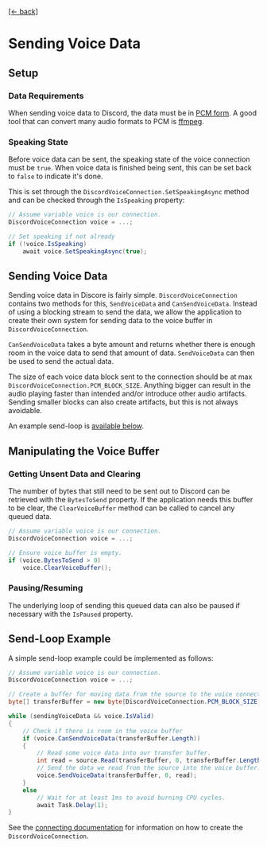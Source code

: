 [[← back]](./README.md)

# Sending Voice Data

## Setup

### Data Requirements
When sending voice data to Discord, the data must be in [PCM form](https://en.wikipedia.org/wiki/Pulse-code_modulation). A good tool that can convert many audio formats to PCM is [ffmpeg](https://ffmpeg.org/).

### Speaking State
Before voice data can be sent, the speaking state of the voice connection must be `true`. When voice data is finished being sent, this can be set back to `false` to indicate it's done.

This is set through the `DiscordVoiceConnection.SetSpeakingAsync` method and can be checked through the `IsSpeaking` property:
```csharp
// Assume variable voice is our connection.
DiscordVoiceConnection voice = ...;

// Set speaking if not already
if (!voice.IsSpeaking)
    await voice.SetSpeakingAsync(true);
```

## Sending Voice Data
Sending voice data in Discore is fairly simple. `DiscordVoiceConnection` contains two methods for this, `SendVoiceData` and `CanSendVoiceData`. Instead of using a blocking stream to send the data, we allow the application to create their own system for sending data to the voice buffer in `DiscordVoiceConnection`.

`CanSendVoiceData` takes a byte amount and returns whether there is enough room in the voice data to send that amount of data. `SendVoiceData` can then be used to send the actual data.

The size of each voice data block sent to the connection should be at max `DiscordVoiceConnection.PCM_BLOCK_SIZE`. Anything bigger can result in the audio playing faster than intended and/or introduce other audio artifacts. Sending smaller blocks can also create artifacts, but this is not always avoidable.

An example send-loop is [available below](#send-loop-example).

## Manipulating the Voice Buffer

### Getting Unsent Data and Clearing
The number of bytes that still need to be sent out to Discord can be retrieved with the `BytesToSend` property. If the application needs this buffer to be clear, the `ClearVoiceBuffer` method can be called to cancel any queued data.

```csharp
// Assume variable voice is our connection.
DiscordVoiceConnection voice = ...;

// Ensure voice buffer is empty.
if (voice.BytesToSend > 0)
    voice.ClearVoiceBuffer();
```

### Pausing/Resuming
The underlying loop of sending this queued data can also be paused if necessary with the `IsPaused` property.

## Send-Loop Example
A simple send-loop example could be implemented as follows:
```csharp
// Assume variable voice is our connection.
DiscordVoiceConnection voice = ...;

// Create a buffer for moving data from the source to the voice connection.
byte[] transferBuffer = new byte[DiscordVoiceConnection.PCM_BLOCK_SIZE];

while (sendingVoiceData && voice.IsValid)
{
    // Check if there is room in the voice buffer
    if (voice.CanSendVoiceData(transferBuffer.Length))
    {
        // Read some voice data into our transfer buffer.
        int read = source.Read(transferBuffer, 0, transferBuffer.Length);
        // Send the data we read from the source into the voice buffer.
        voice.SendVoiceData(transferBuffer, 0, read);
    }
    else
        // Wait for at least 1ms to avoid burning CPU cycles.
        await Task.Delay(1);
}
```

See the [connecting documentation](./Connecting-to-a-Voice-Channel) for information on how to create the `DiscordVoiceConnection`.
